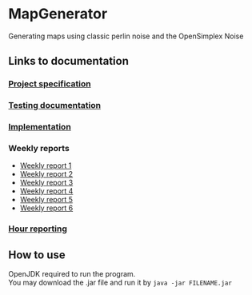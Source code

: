 # MapGenerator
Generating maps using classic perlin noise and the OpenSimplex Noise

## Links to documentation  

### [Project specification](https://github.com/uberballo/MapGenerator/blob/master/documentation/ProjectSpecification.md)  
### [Testing documentation](https://github.com/uberballo/MapGenerator/blob/master/documentation/Testing_document.md)  
### [Implementation](https://github.com/uberballo/MapGenerator/blob/master/documentation/Implementation_document.md)

### Weekly reports  

* [Weekly report 1](https://github.com/uberballo/MapGenerator/blob/master/documentation/Weekly_report_1.md)  
* [Weekly report 2](https://github.com/uberballo/MapGenerator/blob/master/documentation/Weekly_report_2.md)
* [Weekly report 3](https://github.com/uberballo/MapGenerator/blob/master/documentation/Weekly_report_3.md)
* [Weekly report 4](https://github.com/uberballo/MapGenerator/blob/master/documentation/Weekly_report_4.md)
* [Weekly report 5](https://github.com/uberballo/MapGenerator/blob/master/documentation/Weekly_report_5.md)
* [Weekly report 6](https://github.com/uberballo/MapGenerator/blob/master/documentation/Weekly_report_6.md)


### [Hour reporting](https://github.com/uberballo/MapGenerator/blob/master/documentation/hour_report.md)

## How to use
OpenJDK required to run the program.  
You may download the .jar file and run it by `java -jar FILENAME.jar`
